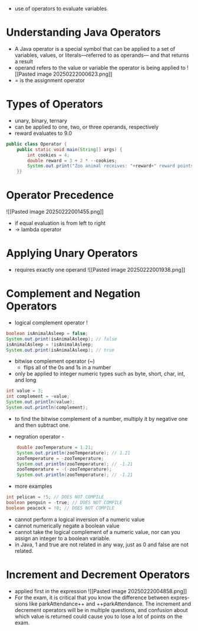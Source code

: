 - use of operators to evaluate variables

# Understanding Java Operators
- A Java operator is a special symbol that can be applied to a set of variables, values, or literals—­referred to as operands—­ and that returns a result
- operand refers to the value or variable the operator is being applied to
![[Pasted image 20250222000623.png]]
- = is the assignment operator 

# Types of Operators 
- unary, binary, ternary
- can be applied to one, two, or three operands, respectively
- reward evaluates to 9.0
```java
public class Operator {  
    public static void main(String[] args) {  
        int cookies = 4;  
        double reward = 3 + 2 * --cookies;  
        System.out.print("Zoo animal receives: "+reward+" reward points");  
    }}
```

# Operator Precedence
![[Pasted image 20250222001455.png]]
- if equal evaluation is from left to right 
- -> lambda operator

# Applying Unary Operators 
- requires exactly one operand 
![[Pasted image 20250222001938.png]]

# Complement and Negation Operators 
- logical complement operator !
```java
boolean isAnimalAsleep = false;
System.out.print(isAnimalAsleep); // false
isAnimalAsleep = !isAnimalAsleep;
System.out.print(isAnimalAsleep); // true
```

- bitwise complement operator (~)
	- flips all of the 0s and 1s in a number
- only be applied to integer numeric types such as byte, short, char, int, and long

```java
int value = 3;
int complement = ~value;
System.out.println(value);
System.out.println(complement);
```
- to find the bitwise complement of a number, multiply it by negative one and then subtract one.

- negration operator  - 
```java
	double zooTemperature = 1.21;
	System.out.println(zooTemperature); // 1.21
	zooTemperature = -­zooTemperature;
	System.out.println(zooTemperature); // -­1.21
	zooTemperature = -­(-­zooTemperature);
	System.out.println(zooTemperature); // -­1.21
```

- more examples
```java
int pelican = !5; // DOES NOT COMPILE
boolean penguin = -­true; // DOES NOT COMPILE
boolean peacock = !0; // DOES NOT COMPILE
```
- cannot perform a logical inversion of a numeric value
- cannot numerically negate a boolean value
- cannot take the logical complement of a numeric value, nor can you assign an integer to a boolean variable.
- in Java, 1 and true are not related in any way, just as 0 and false are not related.

# Increment and Decrement Operators 
- applied first in the expression 
![[Pasted image 20250222004858.png]]
- For the exam, it is critical that you know the difference between expres-sions like parkAttendance++ and ++parkAttendance. The increment and decrement operators will be in multiple questions, and confusion about which value is returned could cause you to lose a lot of points on the exam.